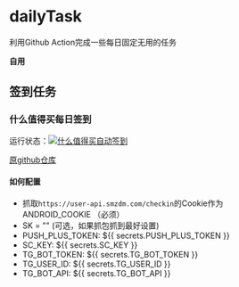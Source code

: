 # dailyTask
利用Github Action完成一些每日固定无用的任务

**自用**

## 签到任务

### 什么值得买每日签到 

运行状态：[![什么值得买自动签到](https://github.com/sine2cr/autocheckin/actions/workflows/smzdmCheckin.yml/badge.svg)](https://github.com/sine2cr/autocheckin/actions/workflows/smzdmCheckin.yml)

[原github仓库](https://github.com/Chasing66/smzdm_bot)

#### 如何配置
- 抓取`https://user-api.smzdm.com/checkin`的Cookie作为ANDROID_COOKIE   （必须）
- SK = ""  (可选，如果抓包抓到最好设置)
- PUSH_PLUS_TOKEN: ${{ secrets.PUSH_PLUS_TOKEN }}
- SC_KEY: ${{ secrets.SC_KEY }}
- TG_BOT_TOKEN: ${{ secrets.TG_BOT_TOKEN }}
- TG_USER_ID: ${{ secrets.TG_USER_ID }}
- TG_BOT_API: ${{ secrets.TG_BOT_API }}

